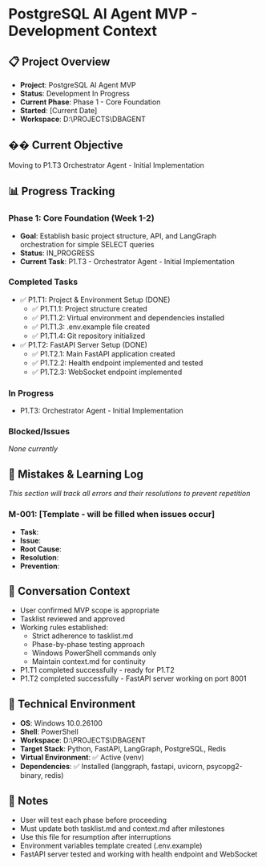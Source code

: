 # PostgreSQL AI Agent MVP - Development Context

## 📋 Project Overview
- **Project**: PostgreSQL AI Agent MVP
- **Status**: Development In Progress
- **Current Phase**: Phase 1 - Core Foundation
- **Started**: [Current Date]
- **Workspace**: D:\PROJECTS\DBAGENT

## �� Current Objective
Moving to P1.T3 Orchestrator Agent - Initial Implementation

## 📊 Progress Tracking

### Phase 1: Core Foundation (Week 1-2)
- **Goal**: Establish basic project structure, API, and LangGraph orchestration for simple SELECT queries
- **Status**: IN_PROGRESS
- **Current Task**: P1.T3 - Orchestrator Agent - Initial Implementation

### Completed Tasks
- ✅ P1.T1: Project & Environment Setup (DONE)
  - ✅ P1.T1.1: Project structure created
  - ✅ P1.T1.2: Virtual environment and dependencies installed
  - ✅ P1.T1.3: .env.example file created
  - ✅ P1.T1.4: Git repository initialized
- ✅ P1.T2: FastAPI Server Setup (DONE)
  - ✅ P1.T2.1: Main FastAPI application created
  - ✅ P1.T2.2: Health endpoint implemented and tested
  - ✅ P1.T2.3: WebSocket endpoint implemented

### In Progress
- P1.T3: Orchestrator Agent - Initial Implementation

### Blocked/Issues
*None currently*

## 🚨 Mistakes & Learning Log
*This section will track all errors and their resolutions to prevent repetition*

### M-001: [Template - will be filled when issues occur]
- **Task**: 
- **Issue**: 
- **Root Cause**: 
- **Resolution**: 
- **Prevention**: 

## 💬 Conversation Context
- User confirmed MVP scope is appropriate
- Tasklist reviewed and approved
- Working rules established:
  - Strict adherence to tasklist.md
  - Phase-by-phase testing approach
  - Windows PowerShell commands only
  - Maintain context.md for continuity
- P1.T1 completed successfully - ready for P1.T2
- P1.T2 completed successfully - FastAPI server working on port 8001

## 🔧 Technical Environment
- **OS**: Windows 10.0.26100
- **Shell**: PowerShell
- **Workspace**: D:\PROJECTS\DBAGENT
- **Target Stack**: Python, FastAPI, LangGraph, PostgreSQL, Redis
- **Virtual Environment**: ✅ Active (venv)
- **Dependencies**: ✅ Installed (langgraph, fastapi, uvicorn, psycopg2-binary, redis)

## 📝 Notes
- User will test each phase before proceeding
- Must update both tasklist.md and context.md after milestones
- Use this file for resumption after interruptions
- Environment variables template created (.env.example)
- FastAPI server tested and working with health endpoint and WebSocket 
